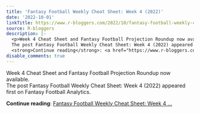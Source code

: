 ```yaml
---
title: 'Fantasy Football Weekly Cheat Sheet: Week 4 (2022)'
date: '2022-10-01'
linkTitle: https://www.r-bloggers.com/2022/10/fantasy-football-weekly-cheat-sheet-week-4-2022/
source: R-bloggers
description: |-
  <p>Week 4 Cheat Sheet and Fantasy Football Projection Roundup now available.<br />
  The post Fantasy Football Weekly Cheat Sheet: Week 4 (2022) appeared first on Fantasy Football Analytics.</p>
  <strong>Continue reading</strong>: <a href="https://www.r-bloggers.com/2022/10/fantasy-football-weekly-cheat-sheet-week-4-2022/">Fantasy Football Weekly Cheat Sheet: Week 4 ...
disable_comments: true
---
```

<p>Week 4 Cheat Sheet and Fantasy Football Projection Roundup now available.<br />
The post Fantasy Football Weekly Cheat Sheet: Week 4 (2022) appeared first on Fantasy Football Analytics.</p>
<strong>Continue reading</strong>: <a href="https://www.r-bloggers.com/2022/10/fantasy-football-weekly-cheat-sheet-week-4-2022/">Fantasy Football Weekly Cheat Sheet: Week 4 ...